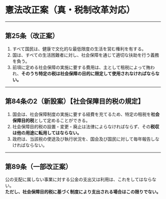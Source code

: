 # 憲法改正案（真・税制改革対応）

---

## 第25条（改正案）

1. すべて国民は、健康で文化的な最低限度の生活を営む権利を有する。  
2. 国は、すべての生活困難者に対し、社会保障を通じて適切な扶助を行う義務を負う。  
3. 前項に定める社会保障の実施に要する費用は、主として租税によって賄われ、**そのうち特定の税は社会保障の目的に限定して使用されなければならない。**

---

## 第84条の2（新設案）【社会保障目的税の規定】

1. 国会は、社会保障制度の実施に要する経費を充てるため、特定の租税を**社会保障目的税**として定めることができる。  
2. 社会保障目的税の設置・変更・廃止は法律によらなければならず、その**税収は他の用途に転用してはならない。**  
3. 政府は、当該税の使途及び執行状況を、国会及び国民に対して毎年報告しなければならない。

---

## 第89条（一部改正案）

公の支配に属しない事業に対する公金の支出又は利用は、これをしてはならない。  
**ただし、社会保障目的税に基づく制度により支出される場合はこの限りでない。**
